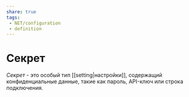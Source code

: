 ```yaml
---
share: true
tags:
 - NET/configuration
 - definition
---
```

# Секрет
*Секрет* - это особый тип [[setting|настройки]], содержащий конфиденциальные данные, такие как пароль, API-ключ или строка подключения.